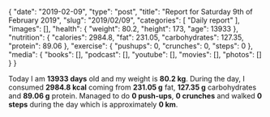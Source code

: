 {
    "date": "2019-02-09",
    "type": "post",
    "title": "Report for Saturday 9th of February 2019",
    "slug": "2019\/02\/09",
    "categories": [
        "Daily report"
    ],
    "images": [],
    "health": {
        "weight": 80.2,
        "height": 173,
        "age": 13933
    },
    "nutrition": {
        "calories": 2984.8,
        "fat": 231.05,
        "carbohydrates": 127.35,
        "protein": 89.06
    },
    "exercise": {
        "pushups": 0,
        "crunches": 0,
        "steps": 0
    },
    "media": {
        "books": [],
        "podcast": [],
        "youtube": [],
        "movies": [],
        "photos": []
    }
}

Today I am <strong>13933 days</strong> old and my weight is <strong>80.2 kg</strong>. During the day, I consumed <strong>2984.8 kcal</strong> coming from <strong>231.05 g</strong> fat, <strong>127.35 g</strong> carbohydrates and <strong>89.06 g</strong> protein. Managed to do <strong>0 push-ups</strong>, <strong>0 crunches</strong> and walked <strong>0 steps</strong> during the day which is approximately <strong>0 km</strong>.